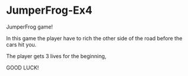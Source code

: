 # JumperFrog-Ex4
JumperFrog game!

In this game the player have to rich the other side of the road before the cars hit you.

The player gets 3 lives for the beginning, 

GOOD LUCK!
